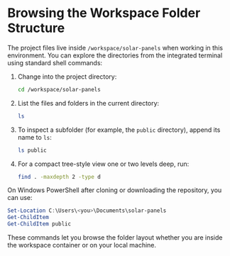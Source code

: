 # Browsing the Workspace Folder Structure

The project files live inside `/workspace/solar-panels` when working in this environment. You can explore the directories from the integrated terminal using standard shell commands:

1. Change into the project directory:
   ```bash
   cd /workspace/solar-panels
   ```
2. List the files and folders in the current directory:
   ```bash
   ls
   ```
3. To inspect a subfolder (for example, the `public` directory), append its name to `ls`:
   ```bash
   ls public
   ```
4. For a compact tree-style view one or two levels deep, run:
   ```bash
   find . -maxdepth 2 -type d
   ```

On Windows PowerShell after cloning or downloading the repository, you can use:

```powershell
Set-Location C:\Users\<you>\Documents\solar-panels
Get-ChildItem
Get-ChildItem public
```

These commands let you browse the folder layout whether you are inside the workspace container or on your local machine.
